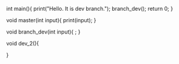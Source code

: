 int main(){
	print("Hello. It is dev branch.");
	branch_dev();
	return 0;
}

void master(int input){
	print(input);
}

void branch_dev(int input){
	;
}

void dev_2(){

}
